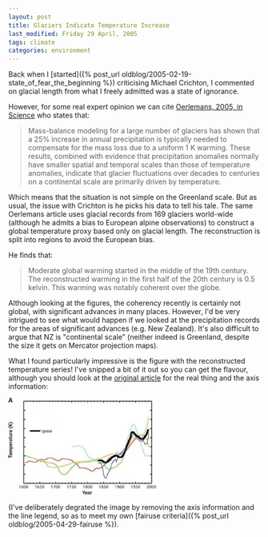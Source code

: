 ```yaml
---
layout: post
title: Glaciers Indicate Temperature Increase
last_modified: Friday 29 April, 2005
tags: climate
categories: environment
---
```


Back when I [started]({% post_url oldblog/2005-02-19-state_of_fear_the_beginning %}) criticising Michael Crichton, I commented on glacial length from what I freely admitted was a state of ignorance.

However, for some real expert opinion we can cite [Oerlemans, 2005, in Science](https://doi.org/10.1126/science.1107046) who states that:
<blockquote>Mass-balance modeling for a large number of glaciers has shown that a 25% increase in annual precipitation is typically needed to compensate for the mass loss due to a uniform 1 K warming. These results, combined with evidence that precipitation anomalies normally have smaller spatial and temporal scales than those of temperature anomalies, indicate that glacier fluctuations over decades to centuries on a continental scale are primarily driven by temperature.
</blockquote>

Which means that the situation is not simple on the Greenland scale. But as usual, the issue with Crichton is he picks his data to tell his tale. The same Oerlemans article uses glacial records from 169 glaciers world-wide (although he admits a bias to European alpine observations) to construct a global temperature proxy based only on glacial length. The reconstruction is split into regions to avoid the European bias.

He finds that:
<blockquote>Moderate global warming started in the middle of the 19th century. The reconstructed warming in the first half of the 20th century is 0.5 kelvin. This warming was notably coherent over the globe.
</blockquote>

Although looking at the figures, the coherency recently is certainly not global, with significant advances in many places. However, I'd be very intrigued to see what would happen if we looked at the precipitation records for the areas of significant advances (e.g. New Zealand). It's also difficult to argue that NZ is "continental scale" (neither indeed is Greenland, despite the size it gets on Mercator projection maps).

What I found particularly impressive is the figure with the reconstructed temperature series! I've snipped a bit of it out so you can get the flavour, although you should look at the [original article](https://doi.org/10.1126/science.1107046) for the real thing and the axis information:

![Image: IMAGE: static/2005/04/29/glacier_temperatures.jpg ](/assets/images/2005-04-29-glacier_temperatures.jpg)

(I've deliberately degrated the image by removing the axis information and the line legend, so as to meet my own [fairuse criteria]({% post_url oldblog/2005-04-29-fairuse %}).
